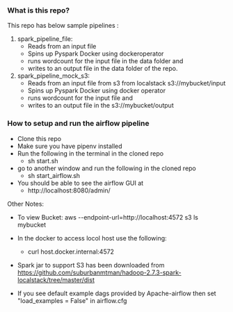 ### What is this repo?
This repo has below sample pipelines :
1. spark_pipeline_file: 
    * Reads from an input file 
    * Spins up Pyspark Docker using dockeroperator
    * runs wordcount for the input file in the data folder and
    * writes to an output file in the data folder of the repo.
2. spark_pipeline_mock_s3: 
    * Reads from an input file from s3 from localstack s3://mybucket/input
    * Spins up Pyspark Docker using docker operator
    * runs wordcount for the input file   and
    * writes to an output file in the s3://mybucket/output 
 

### How to setup and run the airflow pipeline

* Clone this repo
* Make sure you have pipenv installed
* Run the following in the terminal in the cloned repo
    * sh start.sh
* go to another window and run the following in the cloned repo
    * sh start_airflow.sh
* You should be able to see the airflow GUI at 
    * http://localhost:8080/admin/


Other Notes:

* To view Bucket:   aws --endpoint-url=http://localhost:4572 s3 ls mybucket

* In the docker to access locol host use the following: 
    * curl host.docker.internal:4572

* Spark jar  to support S3 has been downloaded from https://github.com/suburbanmtman/hadoop-2.7.3-spark-localstack/tree/master/dist

* If you see default example dags provided by Apache-airflow then set "load_examples = False" in airflow.cfg 
